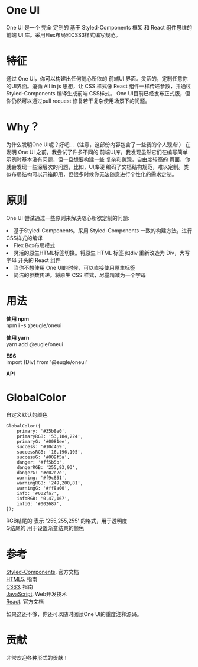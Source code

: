 # One UI
One UI 是一个 完全 定制的 基于 Styled-Components 框架 和 React 组件思维的 前端 UI 库。采用Flex布局和CSS3样式编写规范。


# 特征
通过 One UI，你可以构建出任何随心所欲的 前端UI 界面。灵活的，定制任意你的UI界面。遵循 All in js 思想，让 CSS 样式像 React 组件一样传递参数，并通过 Styled-Components 编译生成前端 CSS样式。
One UI目前已经发布正式版，但你仍然可以通过pull request 修复若干复杂使用场景下的问题。


# Why？
为什么发明One UI呢？好吧...（注意，这部份内容包含了一些我的个人观点!）
在发明 One UI 之前，我尝试了许多不同的 前端UI库。我发现虽然它们在编写简单示例时基本没有问题，但一旦想要构建一些 复杂和美观，自由度较高的 页面，你就会发现一些深层次的问题，比如，UI库硬 编码了文档结构规范，难以定制。类似布局结构可以开箱即用，但很多时候你无法随意进行个性化的需求定制。


# 原则
One UI 尝试通过一些原则来解决随心所欲定制的问题:
<li>基于Styled-Components。采用 Styled-Components 一致的构建方法，进行CSS样式的编译</li>
<li>Flex Box布局模式</li>
<li>灵活的原生HTML标签切换。将原生 HTML 标签 如div 重新改造为 Div，大写字母 开头的 React 组件</li>
<li>当你不想使用 One UI的时候，可以直接使用原生标签</li>
<li>简洁的参数传递。将原生 CSS 样式，尽量精减为一个字母</li>

# 用法

**使用 npm**  
npm i -s @eugle/oneui

**使用 yarn**  
yarn add @eugle/oneui

**ES6**  
import {Div} from '@eugle/oneui'

**API**  
# GlobalColor  

自定义默认的颜色  
```
GlobalColor({  
	primary: '#35b8e0',  
	primaryRGB: '53,184,224',  
	primaryG: '#0081ee',  
	success: '#10c469',  
	successRGB: '16,196,105',  
	successG: '#009f5a',   
	danger: '#ff5b5b',  
	dangerRGB: '255,93,93',
	dangerG: '#e02e2e',
	warning: '#f9c851',
	warningRGB: '249,200,81',
	warningG: '#ff8a00',
	info: '#002fa7',
	infoRGB: '0,47,167',
	infoG: '#002687',
}); 
```

RGB结尾的 表示 '255,255,255' 的格式，用于透明度  
G结尾的 用于设置渐变结束的颜色  

# 参考
[Styled-Components](https://www.styled-components.com/). 官方文档  
[HTML5](https://developer.mozilla.org/zh-CN/docs/Web/Guide/HTML/HTML5). 指南  
[CSS3](https://developer.mozilla.org/zh-CN/docs/Web/Guide/CSS/Getting_started). 指南  
[JavaScript](https://developer.mozilla.org/zh-CN/docs/Web). Web开发技术  
[React](https://reactjs.org/). 官方文档  

如果这还不够，你还可以随时阅读One UI的重度注释源码。

# 贡献
非常欢迎各种形式的贡献！
